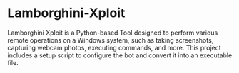 # Lamborghini-Xploit
Lamborghini Xploit is a Python-based Tool designed to perform various remote operations on a Windows system, such as taking screenshots, capturing webcam photos, executing commands, and more. This project includes a setup script to configure the bot and convert it into an executable file.
